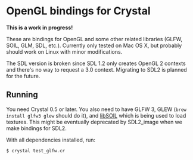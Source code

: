 # OpenGL bindings for Crystal

**This is a work in progress!**

These are bindings for OpenGL and some other related libraries (GLFW, SOIL, GLM, SDL, etc.). Currently only tested on Mac OS X, but probably should work on Linux with minor modifications.

The SDL version is broken since SDL 1.2 only creates OpenGL 2 contexts and there's no way to request a 3.0 context. Migrating to SDL2 is planned for the future.

## Running

You need Crystal 0.5 or later. You also need to have GLFW 3, GLEW (`brew install glfw3 glew` should do it), and [libSOIL](https://github.com/ggiraldez/libSOIL) which is being used to load textures. This might be eventually deprecated by SDL2_image when we make bindings for SDL2.

With all dependencies installed, run:

```sh
$ crystal test_glfw.cr
```
